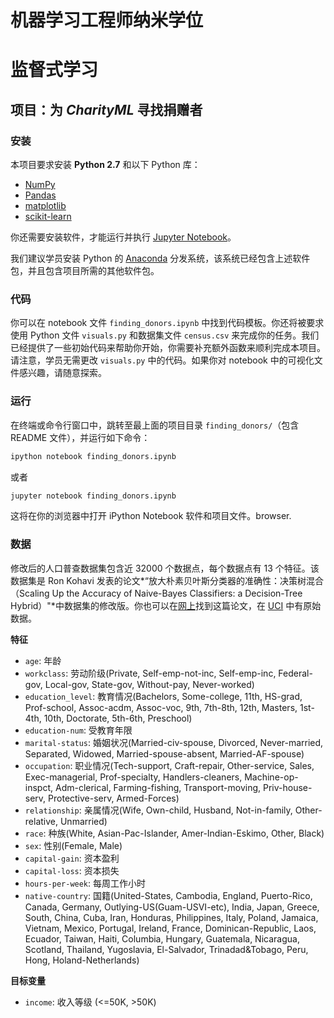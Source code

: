 # 机器学习工程师纳米学位
# 监督式学习
## 项目：为 *CharityML* 寻找捐赠者

### 安装

本项目要求安装 **Python 2.7** 和以下 Python 库：

- [NumPy](http://www.numpy.org/)
- [Pandas](http://pandas.pydata.org)
- [matplotlib](http://matplotlib.org/)
- [scikit-learn](http://scikit-learn.org/stable/)

你还需要安装软件，才能运行并执行 [Jupyter Notebook](http://ipython.org/notebook.html)。
 
我们建议学员安装 Python  的 [Anaconda](http://continuum.io/downloads) 分发系统，该系统已经包含上述软件包，并且包含项目所需的其他软件包。


### 代码

你可以在 notebook 文件 `finding_donors.ipynb` 中找到代码模板。你还将被要求使用 Python 文件 `visuals.py` 和数据集文件 `census.csv` 来完成你的任务。我们已经提供了一些初始代码来帮助你开始，你需要补充额外函数来顺利完成本项目。请注意，学员无需更改 `visuals.py` 中的代码。如果你对 notebook 中的可视化文件感兴趣，请随意探索。

### 运行

在终端或命令行窗口中，跳转至最上面的项目目录 `finding_donors/`（包含 README 文件），并运行如下命令：

```bash
ipython notebook finding_donors.ipynb
```  
或者
```bash
jupyter notebook finding_donors.ipynb
```

这将在你的浏览器中打开 iPython Notebook 软件和项目文件。browser.

### 数据

修改后的人口普查数据集包含近 32000 个数据点，每个数据点有 13 个特征。该数据集是 Ron Kohavi 发表的论文*“放大朴素贝叶斯分类器的准确性：决策树混合（Scaling Up the Accuracy of Naive-Bayes Classifiers: a Decision-Tree Hybrid）"*中数据集的修改版。你也可以在[网上](https://www.aaai.org/Papers/KDD/1996/KDD96-033.pdf)找到这篇论文，在 [UCI](https://archive.ics.uci.edu/ml/datasets/Census+Income) 中有原始数据。

**特征**

- `age`: 年龄
- `workclass`: 劳动阶级(Private, Self-emp-not-inc, Self-emp-inc, Federal-gov, Local-gov, State-gov, Without-pay, Never-worked)
- `education_level`: 教育情况(Bachelors, Some-college, 11th, HS-grad, Prof-school, Assoc-acdm, Assoc-voc, 9th, 7th-8th, 12th, Masters, 1st-4th, 10th, Doctorate, 5th-6th, Preschool)
- `education-num`: 受教育年限
- `marital-status`: 婚姻状况(Married-civ-spouse, Divorced, Never-married, Separated, Widowed, Married-spouse-absent, Married-AF-spouse)
- `occupation`: 职业情况(Tech-support, Craft-repair, Other-service, Sales, Exec-managerial, Prof-specialty, Handlers-cleaners, Machine-op-inspct, Adm-clerical, Farming-fishing, Transport-moving, Priv-house-serv, Protective-serv, Armed-Forces)
- `relationship`: 亲属情况(Wife, Own-child, Husband, Not-in-family, Other-relative, Unmarried)
- `race`: 种族(White, Asian-Pac-Islander, Amer-Indian-Eskimo, Other, Black)
- `sex`: 性别(Female, Male)
- `capital-gain`: 资本盈利
- `capital-loss`: 资本损失
- `hours-per-week`: 每周工作小时
- `native-country`: 国籍(United-States, Cambodia, England, Puerto-Rico, Canada, Germany, Outlying-US(Guam-USVI-etc), India, Japan, Greece, South, China, Cuba, Iran, Honduras, Philippines, Italy, Poland, Jamaica, Vietnam, Mexico, Portugal, Ireland, France, Dominican-Republic, Laos, Ecuador, Taiwan, Haiti, Columbia, Hungary, Guatemala, Nicaragua, Scotland, Thailand, Yugoslavia, El-Salvador, Trinadad&Tobago, Peru, Hong, Holand-Netherlands)

**目标变量**
- `income`: 收入等级 (<=50K, >50K)
